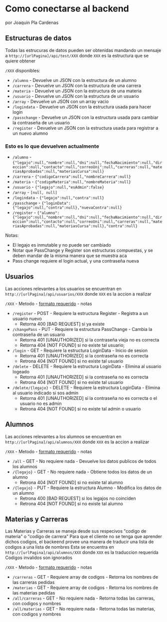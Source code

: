 # Como conectarse al backend
por Joaquin Pla Cardenas


## Estructuras de datos
Todas las estrucuras de datos pueden ser obtenidas mandando un mensaje a `http://[urlPagina]/api/test/XXX` donde `XXX` es la estructura que se quiere obtener

`/XXX` disponibles:
+ `/alumno`     - Devuelve un JSON con la estructura de un alumno
+ `/carrera`    - Devuelve un JSON con la estructura de una carrera
+ `/materia`    - Devuelve un JSON con la estructura de una materia
+ `/usuario`    - Devuelve un JSON con la estructura de un usuario
+ `/array`      - Devuelve un JSON con un array vacio
+ `/logindata`  - Devuelve un JSON con la estructura usada para hacer login
+ `/passchange` - Devuelve un JSON con la estructura usada para cambiar la contraseña de un usuario
+ `/register`   - Devuelve un JSON con la estructura usada para registrar a un nuevo alumno

### Esto es lo que devuelven actualmente
+ `/alumno`     - `{"legajo":null,"nombre":null,"dni":null,"fechaNacimiento":null,"direccion":null,"contacto":null,"correoUni":null,"carreras":null,"materiasAprobadas":null,"materiasCursa":null}`
+ `/carrera`    - `{"codigoCarrera":null,"nombreCarrera":null}`
+ `/materia`    - `{"codigoMateria":null,"nombreMateria":null}`
+ `/usuario`    - `{"legajo":null,"esAdmin":false}`
+ `/array`      - `[null, null]`
+ `/logindata`  - `{"legajo":null,"contra":null}`
+ `/passchange` - `{"loginData":{"legajo":null,"contra":null},"nuevaContra":null}`
+ `/register`   - `{"alumno":{"legajo":null,"nombre":null,"dni":null,"fechaNacimiento":null,"direccion":null,"contacto":null,"correoUni":null,"carreras":null,"materiasAprobadas":null,"materiasCursa":null},"contra":null}`

Notas:
- El legajo es inmutable y no puede ser cambiado
- Notar que PassChange y Register son estructuras compuestas, y se deben mandar de la misma manera que se muestra aca
- Pass change requiere el login actual, y una contraseña nueva


## Usuarios
Las acciones relevantes a los usuarios se encuentran en `http://[urlPagina]/api/usuarios/XXX` donde `XXX` es la accion a realizar

  `/XXX`                - Metodo    - [formato requerido](#estructuras-de-datos)                 - notas
+ `/register`           - POST      - Requiere la estructura Register   - Registra a un usuario nuevo
  - Retorna 400 [BAD REQUEST] si ya existe
+ `/changePass`         - PUT       - Requiere la estructura PassChange - Cambia la contraseña de un usuario
  - Retorna 401 [UNAUTHORIZED] si la contraseña vieja no es correcta
  - Retorna 404 [NOT FOUND] si no existe tal usuario;
+ `/login`              - GET       - Requiere la estructura LoginData  - Inicio de sesion
  - Retorna 401 [UNAUTHORIZED] si la contraseña no es correcta
  - Retrona 404 [NOT FOUND] si no existe tal usuario
+ `/delete`             - DELETE    - Requiere la estructura LoginData  - Elimina al usuario logeado
  - Retorna 401 [UNAUTHORIZED] si la contraseña no es correcta
  - Retrona 404 [NOT FOUND] si no existe tal usuario
+ `/delete/{legajo}`    - DELETE    - Requiere la estructura LoginData  - Elimina al usuario indicado si sos admin
  - Retorna 401 [UNAUTHORIZED] si la contraseña no es correcta o el usuario no es admin
  - Retrona 404 [NOT FOUND] si no existe tal admin o usuario


## Alumnos
Las acciones relevantes a los alumnos se encuentran en `http://[urlPagina]/api/alumnos/XXX` donde `XXX` es la accion a realizar

  `/XXX`                - Metodo    - [formato requerido](#estructuras-de-datos)                 - notas
+ `/all`                - GET       - No requiere nada                  - Devuelve los datos publicos de todos los alumnos
+ `/{legajo}`           - GET       - No requiere nada                  - Obtiene todos los datos de un alumno
  - Retrona 404 [NOT FOUND] si no existe tal alumno
+ `/{legajo}`           - PUT       - Requiere la estructura Alumno     - Modifica los datos de un alumno
  - Retrona 400 [BAD REQUEST] si los legajos no coinciden
  - Retrona 404 [NOT FOUND] si no existe tal alumno

## Materias y Carreras
Las Materias y Carreras se maneja desde sus respecivos "codigo de materia" o "codigo de carrera"
Para que el cliente no se tenga que aprender dichos codigos, el backeend provee una manera de traducir una lista de codigos a una lista de nombres
Esta se encuentra en `http://[urlPagina]/api/alumnos/XXX` donde `XXX` es la traduccion requerida
Codigos invalidos son ignorados

  `/XXX`                - Metodo    - [formato requerido](#estructuras-de-datos)                 - notas
+ `/carreras`           - GET       - Requiere array de codigos         - Retorna los nombres de las carreras pedidas
+ `/materias`           - GET       - Requiere array de codigos         - Retorna los nombres de las materias pedidas
+ `/all/carreras`       - GET       - No requiere nada                  - Retorna todas las carreras, con codigos y nombres
+ `/all/materias`       - GET       - No requiere nada                  - Retorna todas las materias, con codigos y nombres